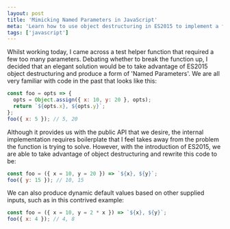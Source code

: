 ```yaml
---
layout: post
title: 'Mimicking Named Parameters in JavaScript'
meta: 'Learn how to use object destructuring in ES2015 to implement a form of named parameters in JavaScript for cleaner, more readable code.'
tags: ['javascript']
---
```


Whilst working today, I came across a test helper function that required a few too many parameters.
Debating whether to break the function up, I decided that an elegant solution would be to take advantage of ES2015 object destructuring and produce a form of 'Named Parameters'. <!--more-->
We are all very familiar with code in the past that looks like this:

```js
const foo = opts => {
  opts = Object.assign({ x: 10, y: 20 }, opts);
  return `${opts.x}, ${opts.y}`;
};
foo({ x: 5 }); // 5, 20
```

Although it provides us with the public API that we desire, the internal implementation requires boilerplate that I feel takes away from the problem the function is trying to solve.
However, with the introduction of ES2015, we are able to take advantage of object destructuring and rewrite this code to be:

```js
const foo = ({ x = 10, y = 20 }) => `${x}, ${y}`;
foo({ y: 15 }); // 10, 15
```

We can also produce dynamic default values based on other supplied inputs, such as in this contrived example:

```js
const foo = ({ x = 10, y = 2 * x }) => `${x}, ${y}`;
foo({ x: 4 }); // 4, 8
```
